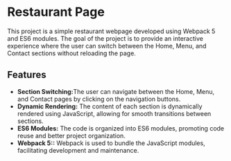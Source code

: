 # Restaurant Page

This project is a simple restaurant webpage developed using Webpack 5 and ES6 modules. The goal of the project is to provide an interactive experience where the user can switch between the Home, Menu, and Contact sections without reloading the page.

## Features

- <strong>Section Switching:</strong>The user can navigate between the Home, Menu, and Contact pages by clicking on the navigation buttons.
- <strong>Dynamic Rendering:</strong> The content of each section is dynamically rendered using JavaScript, allowing for smooth transitions between sections.
- <strong>ES6 Modules:</strong> The code is organized into ES6 modules, promoting code reuse and better project organization.
- <strong>Webpack 5::</strong> Webpack is used to bundle the JavaScript modules, facilitating development and maintenance.
